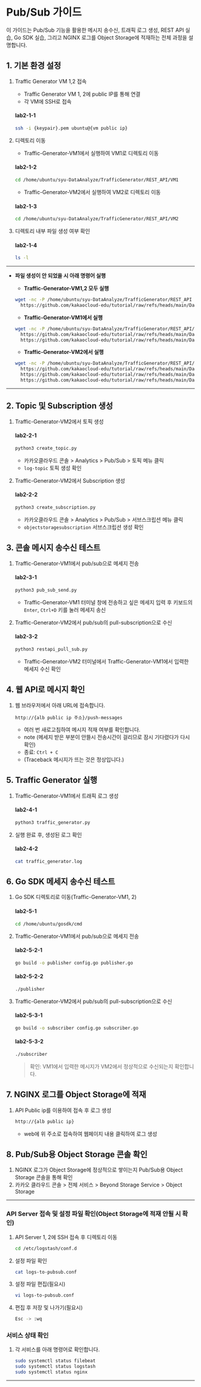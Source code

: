 
# Pub/Sub 가이드

이 가이드는 Pub/Sub 기능을 활용한 메시지 송수신, 트래픽 로그 생성, REST API 실습, Go SDK 실습, 그리고 NGINX 로그를 Object Storage에 적재하는 전체 과정을 설명합니다.


## 1. 기본 환경 설정
1. Traffic Generator VM 1,2 접속
    - Traffic Generator VM 1, 2에 public IP를 통해 연결
    - 각 VM에 SSH로 접속
   #### **lab2-1-1**
   ```bash
   ssh -i {keypair}.pem ubuntu@{vm public ip}
   ```
      
2. 디렉토리 이동
    - Traffic-Generator-VM1에서 실행하여 VM1로 디렉토리 이동
   #### **lab2-1-2**
   ```bash
   cd /home/ubuntu/syu-DataAnalyze/TrafficGenerator/REST_API/VM1
   ```
        
    - Traffic-Generator-VM2에서 실행하여 VM2로 디렉토리 이동
   #### **lab2-1-3**
   ```bash
   cd /home/ubuntu/syu-DataAnalyze/TrafficGenerator/REST_API/VM2
   ```

3. 디렉토리 내부 파일 생성 여부 확인
   #### **lab2-1-4**
   ```bash
   ls -l
   ```

---
- **파일 생성이 안 되었을 시 아래 명령어 실행**
  - **Traffic-Generator-VM1,2 모두 실행**
  ```bash
  wget -nc -P /home/ubuntu/syu-DataAnalyze/TrafficGenerator/REST_API \
    https://github.com/kakaocloud-edu/tutorial/raw/refs/heads/main/DataAnalyzeCourse/src/TrafficGenerator/REST_API/config.py
  ```

  - **Traffic-Generator-VM1에서 실행**
  ```bash
  wget -nc -P /home/ubuntu/syu-DataAnalyze/TrafficGenerator/REST_API/VM1 \
    https://github.com/kakaocloud-edu/tutorial/raw/refs/heads/main/DataAnalyzeCourse/src/TrafficGenerator/REST_API/VM1/pub_sub_send.py \
    https://github.com/kakaocloud-edu/tutorial/raw/refs/heads/main/DataAnalyzeCourse/src/TrafficGenerator/REST_API/VM1/traffic_generator.py
  ```

  - **Traffic-Generator-VM2에서 실행**
  ```bash
  wget -nc -P /home/ubuntu/syu-DataAnalyze/TrafficGenerator/REST_API/VM2 \
    https://github.com/kakaocloud-edu/tutorial/raw/refs/heads/main/DataAnalyzeCourse/src/TrafficGenerator/REST_API/VM2/create_subscription.py \
    https://github.com/kakaocloud-edu/tutorial/raw/refs/heads/main/DataAnalyzeCourse/src/TrafficGenerator/REST_API/VM2/create_topic.py \
    https://github.com/kakaocloud-edu/tutorial/raw/refs/heads/main/DataAnalyzeCourse/src/TrafficGenerator/REST_API/VM2/restapi_pull_sub.py
  ```
---


## 2. Topic 및 Subscription 생성

1. Traffic-Generator-VM2에서 토픽 생성
   #### **lab2-2-1**
   ```bash
   python3 create_topic.py
   ```

    - 카카오클라우드 콘솔 > Analytics > Pub/Sub > 토픽 메뉴 클릭
    - `log-topic` 토픽 생성 확인
      
2. Traffic-Generator-VM2에서 Subscription 생성
   #### **lab2-2-2**
   ```bash
   python3 create_subscription.py
   ```
    - 카카오클라우드 콘솔 > Analytics > Pub/Sub > 서브스크립션 메뉴 클릭
    - `objectstoragesubscription` 서브스크립션 생성 확인
  

## 3. 콘솔 메시지 송수신 테스트

1. Traffic-Generator-VM1에서 pub/sub으로 메세지 전송
    #### **lab2-3-1**
    ```bash
    python3 pub_sub_send.py
    ```
    - Traffic-Generator-VM1 터미널 창에 전송하고 싶은 메세지 입력 후 키보드의 `Enter`, `Ctrl+D` 키를 눌러 메세지 송신

2. Traffic-Generator-VM2에서 pub/sub의 pull-subscription으로 수신
    #### **lab2-3-2**
    ```bash
    python3 restapi_pull_sub.py
    ```
    - Traffic-Generator-VM2 터미널에서 Traffic-Generator-VM1에서 입력한 메세지 수신 확인


## 4. 웹 API로 메시지 확인

1. 웹 브라우저에서 아래 URL에 접속합니다.
    ```
    http://{alb public ip 주소}/push-messages
    ```
    - 여러 번 새로고침하여 메시지 적재 여부를 확인합니다.
    - note (메세지 받은 부분이 안뜰시 전송시간이 걸리므로 잠시 기다렸다가 다시 확인)
    - 종료: `Ctrl + C`
    - (Traceback 메시지가 뜨는 것은 정상입니다.)


## 5. Traffic Generator 실행
1. Traffic-Generator-VM1에서 트래픽 로그 생성
    #### **lab2-4-1**
    ```bash
    python3 traffic_generator.py
    ```
    
2. 실행 완료 후, 생성된 로그 확인
    #### **lab2-4-2**
    ```bash
    cat traffic_generator.log
    ```
    

## 6. Go SDK 메세지 송수신 테스트
1. Go SDK 디렉토리로 이동(Traffic-Generator-VM1, 2)
    #### **lab2-5-1**
    ```bash
    cd /home/ubuntu/gosdk/cmd
    ```

2. Traffic-Generator-VM1에서 pub/sub으로 메세지 전송
    #### **lab2-5-2-1**
    ```bash
    go build -o publisher config.go publisher.go
    ```
    #### **lab2-5-2-2**
    ```bash
    ./publisher
    ```

 3. Traffic-Generator-VM2에서 pub/sub의 pull-subscription으로 수신
    #### **lab2-5-3-1**
    ```bash
    go build -o subscriber config.go subscriber.go
    ```
    #### **lab2-5-3-2**
    ```bash
    ./subscriber
    ```
    
    > 확인: VM1에서 입력한 메시지가 VM2에서 정상적으로 수신되는지 확인합니다.


## 7. NGINX 로그를 Object Storage에 적재

1. API Public ip를 이용하여 접속 후 로그 생성
   ```bash
   http://{alb public ip}
   ```
   - web에 위 주소로 접속하여 웹페이지 내용 클릭하여 로그 생성

## 8. Pub/Sub용 Object Storage 콘솔 확인
    
1. NGINX 로그가 Object Storage에 정상적으로 쌓이는지 Pub/Sub용 Object Storage 콘솔을 통해 확인
2. 카카오 클라우드 콘솔 > 전체 서비스 > Beyond Storage Service > Object Storage


---

### API Server 접속 및 설정 파일 확인(Object Storage에 적재 안될 시 확인)

1. API Server 1, 2에 SSH 접속 후 디렉토리 이동
    
    ```bash
    cd /etc/logstash/conf.d
    ```
    
2. 설정 파일 확인
    
    ```bash
    cat logs-to-pubsub.conf
    ```
    
3. 설정 파일 편집(필요시)
    
    ```bash
    vi logs-to-pubsub.conf
    ```
    
4. 편집 후 저장 및 나가기(필요시)

    ```bash
    Esc -> :wq
    ```

### 서비스 상태 확인

1. 각 서비스를 아래 명령어로 확인합니다.

    ```bash
    sudo systemctl status filebeat
    sudo systemctl status logstash
    sudo systemctl status nginx
    ```

---

